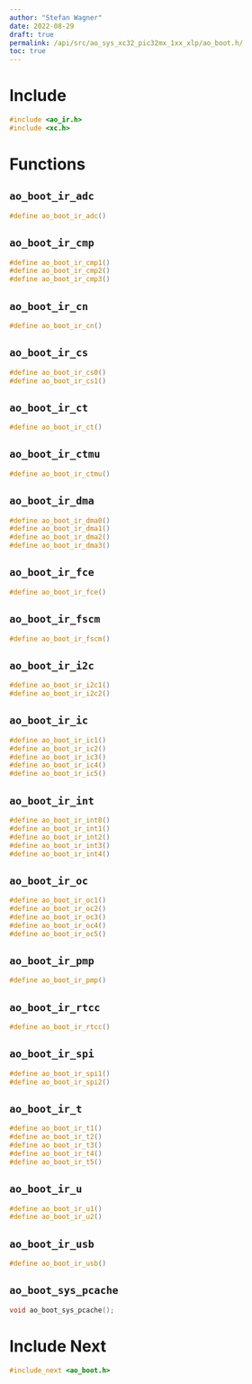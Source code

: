 ```yaml
---
author: "Stefan Wagner"
date: 2022-08-29
draft: true
permalink: /api/src/ao_sys_xc32_pic32mx_1xx_xlp/ao_boot.h/
toc: true
---
```


# Include

```c
#include <ao_ir.h>
#include <xc.h>
```

# Functions

## `ao_boot_ir_adc`

```c
#define ao_boot_ir_adc()
```

## `ao_boot_ir_cmp`

```c
#define ao_boot_ir_cmp1()
#define ao_boot_ir_cmp2()
#define ao_boot_ir_cmp3()
```

## `ao_boot_ir_cn`

```c
#define ao_boot_ir_cn()
```

## `ao_boot_ir_cs`

```c
#define ao_boot_ir_cs0()
#define ao_boot_ir_cs1()
```

## `ao_boot_ir_ct`

```c
#define ao_boot_ir_ct()
```

## `ao_boot_ir_ctmu`

```c
#define ao_boot_ir_ctmu()
```

## `ao_boot_ir_dma`

```c
#define ao_boot_ir_dma0()
#define ao_boot_ir_dma1()
#define ao_boot_ir_dma2()
#define ao_boot_ir_dma3()
```

## `ao_boot_ir_fce`

```c
#define ao_boot_ir_fce()
```

## `ao_boot_ir_fscm`

```c
#define ao_boot_ir_fscm()
```

## `ao_boot_ir_i2c`

```c
#define ao_boot_ir_i2c1()
#define ao_boot_ir_i2c2()
```

## `ao_boot_ir_ic`

```c
#define ao_boot_ir_ic1()
#define ao_boot_ir_ic2()
#define ao_boot_ir_ic3()
#define ao_boot_ir_ic4()
#define ao_boot_ir_ic5()
```

## `ao_boot_ir_int`

```c
#define ao_boot_ir_int0()
#define ao_boot_ir_int1()
#define ao_boot_ir_int2()
#define ao_boot_ir_int3()
#define ao_boot_ir_int4()
```

## `ao_boot_ir_oc`

```c
#define ao_boot_ir_oc1()
#define ao_boot_ir_oc2()
#define ao_boot_ir_oc3()
#define ao_boot_ir_oc4()
#define ao_boot_ir_oc5()
```

## `ao_boot_ir_pmp`

```c
#define ao_boot_ir_pmp()
```

## `ao_boot_ir_rtcc`

```c
#define ao_boot_ir_rtcc()
```

## `ao_boot_ir_spi`

```c
#define ao_boot_ir_spi1()
#define ao_boot_ir_spi2()
```

## `ao_boot_ir_t`

```c
#define ao_boot_ir_t1()
#define ao_boot_ir_t2()
#define ao_boot_ir_t3()
#define ao_boot_ir_t4()
#define ao_boot_ir_t5()
```

## `ao_boot_ir_u`

```c
#define ao_boot_ir_u1()
#define ao_boot_ir_u2()
```

## `ao_boot_ir_usb`

```c
#define ao_boot_ir_usb()
```

## `ao_boot_sys_pcache`

```c
void ao_boot_sys_pcache();
```

# Include Next

```c
#include_next <ao_boot.h>
```

